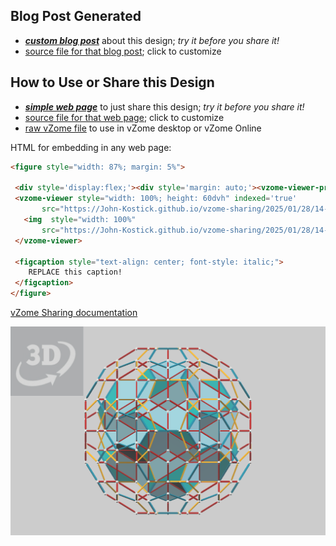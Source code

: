 
## Blog Post Generated

 - [***custom blog post***](<https://John-Kostick.github.io/vzome-sharing/2025/01/28/6-axis-120-cell-construction-14-47-16.html>) about this design; *try it before you share it!*
 - [source file for that blog post](<https://github.com/John-Kostick/vzome-sharing/edit/main/_posts/2025-01-28-6-axis-120-cell-construction-14-47-16.md>); click to customize
 


## How to Use or Share this Design

 - [***simple web page***](<https://John-Kostick.github.io/vzome-sharing/2025/01/28/14-47-16-6-axis-120-cell-construction/>) to just share this design; *try it before you share it!*
 - [source file for that web page](<https://github.com/John-Kostick/vzome-sharing/edit/main/2025/01/28/14-47-16-6-axis-120-cell-construction/index.md>); click to customize
 - [raw vZome file](<https://raw.githubusercontent.com/John-Kostick/vzome-sharing/main/2025/01/28/14-47-16-6-axis-120-cell-construction/6-axis-120-cell-construction.vZome>) to use in vZome desktop or vZome Online
 
 HTML for embedding in any web page:
 ```html
<figure style="width: 87%; margin: 5%">
  
  <div style='display:flex;'><div style='margin: auto;'><vzome-viewer-previous label='prev step'></vzome-viewer-previous><vzome-viewer-next label='next step'></vzome-viewer-next></div></div>
  <vzome-viewer style="width: 100%; height: 60dvh" indexed='true'
        src="https://John-Kostick.github.io/vzome-sharing/2025/01/28/14-47-16-6-axis-120-cell-construction/6-axis-120-cell-construction.vZome" >
    <img  style="width: 100%"
        src="https://John-Kostick.github.io/vzome-sharing/2025/01/28/14-47-16-6-axis-120-cell-construction/6-axis-120-cell-construction.png" >
  </vzome-viewer>

  <figcaption style="text-align: center; font-style: italic;">
     REPLACE this caption!
  </figcaption>
</figure>

 ```

[vZome Sharing documentation](https://vzome.github.io/vzome/sharing.html#how-it-works)

![Image](<6-axis-120-cell-construction.png>)

